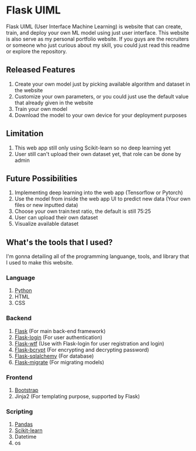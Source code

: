 # Flask UIML
Flask UIML (User Interface Machine Learning) is website that can create, train, and deploy your own ML model using just user interface. This website is also serve as my personal portfolio website. If you guys are the recruiters or someone who just curious about my skill, you could just read this readme or explore the repository.

## Released Features
1. Create your own model just by picking available algorithm and dataset in the website
2. Customize your own parameters, or you could just use the default value that already given in the website
3. Train your own model
4. Download the model to your own device for your deployment purposes
## Limitation
1. This web app still only using Scikit-learn so no deep learning yet
2. User still can't upload their own dataset yet, that role can be done by admin
## Future Possibilities
1. Implementing deep learning into the web app (Tensorflow or Pytorch)
2. Use the model from inside the web app UI to predict new data (Your own files or new inputted data)
3. Choose your own train:test ratio, the default is still 75:25
4. User can upload their own dataset
5. Visualize available dataset
## What's the tools that I used?
I'm gonna detailing all of the programming languange, tools, and library that I used to make this website.
### Language
1. [Python](https://www.python.org/downloads/release/python-3131/)
2. HTML
3. CSS
### Backend
1. [Flask](https://flask.palletsprojects.com/en/stable/) (For main back-end framework)
2. [Flask-login](https://flask-login.readthedocs.io/en/latest/) (For user authentication)
3. [Flask-wtf](https://flask-wtf.readthedocs.io/en/1.2.x/) (Use with Flask-login for user registration and login)
4. [Flask-bcrypt](https://flask-bcrypt.readthedocs.io/en/1.0.1/) (For encrypting and decrypting password)
5. [Flask-sqlalchemy](https://flask-sqlalchemy.readthedocs.io/en/stable/) (For database)
6. [Flask-migrate](https://flask-migrate.readthedocs.io/en/latest/) (For migrating models)
### Frontend
1. [Bootstrap](https://getbootstrap.com/)
2. Jinja2 (For templating purpose, supported by Flask)
### Scripting
1. [Pandas](https://pandas.pydata.org/)
2. [Scikit-learn](https://scikit-learn.org/stable/)
3. Datetime
4. os
